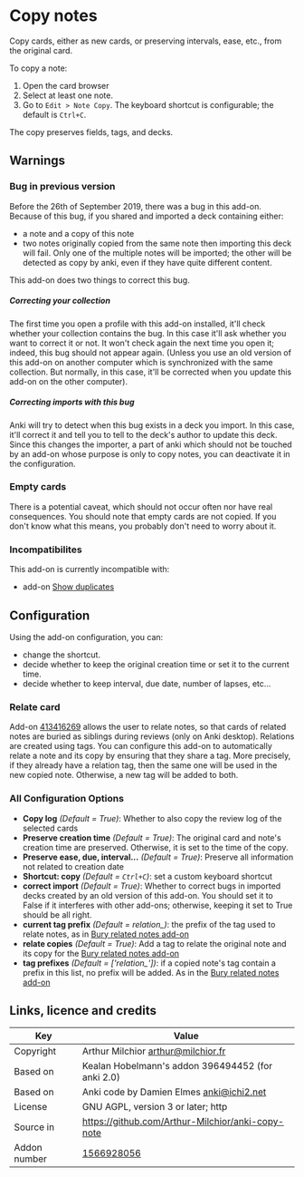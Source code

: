 # Copy notes

Copy cards, either as new cards, or preserving
intervals, ease, etc., from the original card.

To copy a note:
1. Open the card browser
2. Select at least one note.
3. Go to `Edit > Note Copy`. 
   The keyboard shortcut is configurable;
   the default is `Ctrl+C`.

The copy preserves fields, tags, and decks.

## Warnings

### Bug in previous version
Before the 26th of September 2019, there was a bug in this
add-on. Because of this bug, if you shared and imported a deck 
containing either:
* a note and a copy of this note
* two notes originally copied from the same note
then importing this deck will fail. Only one of the multiple notes will
be imported; the other will be detected as copy by anki, even if they
have quite different content.

This add-on does two things to correct this bug.
##### Correcting your collection
The first time you open a profile with this add-on installed, it'll
check whether your collection contains the bug. In this case it'll ask
whether you want to correct it or not. It won't check again the next time
you open it; indeed, this bug should not appear again. (Unless you use
an old version of this add-on on another computer which is
synchronized with the same collection. But normally, in this case,
it'll be corrected when you update this add-on on the other computer).

##### Correcting imports with this bug
Anki will try to detect when this bug exists in a deck you import. In
this case, it'll correct it and tell you to tell to the deck's author
to update this deck. Since this changes the importer, a
part of anki which should not be touched by an add-on whose purpose is
only to copy notes, you can deactivate it in the configuration.


### Empty cards
There is a potential caveat, which should not occur often nor have
real consequences. You should note that empty cards are not copied. If
you don't know what this means, you probably don't need to worry about
it.


### Incompatibilites
This add-on is currently incompatible with:
* add-on [Show duplicates](https://ankiweb.net/shared/info/865767531)


## Configuration
Using the add-on configuration, you can:
* change the shortcut.
* decide whether to keep the original creation time or set it to the current time.
* decide whether to keep interval, due date, number of lapses, etc...

### Relate card
Add-on [413416269](https://ankiweb.net/shared/info/413416269) allows the user
to relate notes, so that cards of related notes are buried as siblings
during reviews (only on Anki desktop). Relations are created using tags.
You can configure this add-on to automatically relate a note
and its copy by ensuring that they share a tag. More precisely, if
they already have a relation tag, then the same one will be used in
the new copied note. Otherwise, a new tag will be added to both.

### All Configuration Options
* **Copy log** *(Default = True)*: Whether to also copy the review log of the selected cards
* **Preserve creation time** *(Default = True)*: The original card and note's creation time are preserved. Otherwise, it is set to the time of the copy.
* **Preserve ease, due, interval...** *(Default = True)*: Preserve all information not related to creation date
* **Shortcut: copy** *(Default = `Ctrl+C`)*: set a custom keyboard shortcut
* **correct import** *(Default = True)*: Whether to correct bugs in imported decks created by an old version of this add-on. You should set it to False if it interferes with other add-ons; otherwise, keeping it set to True should be all right.
* **current tag prefix** *(Default = relation_)*: the prefix of the tag used to relate notes, as in [Bury related notes add-on](https://ankiweb.net/shared/info/413416269)
* **relate copies** *(Default = True)*: Add a tag to relate the original note and its copy for the [Bury related notes add-on](https://ankiweb.net/shared/info/413416269)
* **tag prefixes** *(Default = ['relation_'])*: if a copied note's tag contain a prefix in this list, no prefix will be added. As in the [Bury related notes add-on](https://ankiweb.net/shared/info/413416269)

## Links, licence and credits

Key         |Value
------------|-------------------------------------------------------------------
Copyright   |Arthur Milchior <arthur@milchior.fr>
Based on    |Kealan Hobelmann's addon 396494452 (for anki 2.0)
Based on    |Anki code by Damien Elmes <anki@ichi2.net>
License     |GNU AGPL, version 3 or later; http|//www.gnu.org/licenses/agpl.html
Source in   |https://github.com/Arthur-Milchior/anki-copy-note
Addon number| [1566928056](https://ankiweb.net/shared/info/1566928056)
